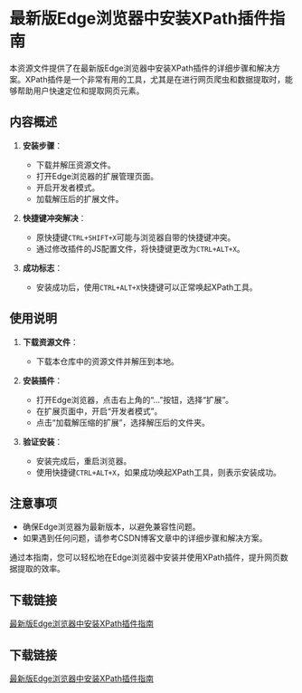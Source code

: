 # 最新版Edge浏览器中安装XPath插件指南

本资源文件提供了在最新版Edge浏览器中安装XPath插件的详细步骤和解决方案。XPath插件是一个非常有用的工具，尤其是在进行网页爬虫和数据提取时，能够帮助用户快速定位和提取网页元素。

## 内容概述

1. **安装步骤**：
   - 下载并解压资源文件。
   - 打开Edge浏览器的扩展管理页面。
   - 开启开发者模式。
   - 加载解压后的扩展文件。

2. **快捷键冲突解决**：
   - 原快捷键`CTRL+SHIFT+X`可能与浏览器自带的快捷键冲突。
   - 通过修改插件的JS配置文件，将快捷键更改为`CTRL+ALT+X`。

3. **成功标志**：
   - 安装成功后，使用`CTRL+ALT+X`快捷键可以正常唤起XPath工具。

## 使用说明

1. **下载资源文件**：
   - 下载本仓库中的资源文件并解压到本地。

2. **安装插件**：
   - 打开Edge浏览器，点击右上角的“...”按钮，选择“扩展”。
   - 在扩展页面中，开启“开发者模式”。
   - 点击“加载解压缩的扩展”，选择解压后的文件夹。

3. **验证安装**：
   - 安装完成后，重启浏览器。
   - 使用快捷键`CTRL+ALT+X`，如果成功唤起XPath工具，则表示安装成功。

## 注意事项

- 确保Edge浏览器为最新版本，以避免兼容性问题。
- 如果遇到任何问题，请参考CSDN博客文章中的详细步骤和解决方案。

通过本指南，您可以轻松地在Edge浏览器中安装并使用XPath插件，提升网页数据提取的效率。

## 下载链接

[最新版Edge浏览器中安装XPath插件指南](https://pan.quark.cn/s/f4fe3372d312)

## 下载链接

[最新版Edge浏览器中安装XPath插件指南](https://pan.quark.cn/s/df0c1079aaa8)